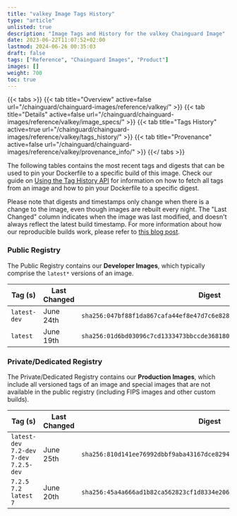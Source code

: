 ```yaml
---
title: "valkey Image Tags History"
type: "article"
unlisted: true
description: "Image Tags and History for the valkey Chainguard Image"
date: 2023-06-22T11:07:52+02:00
lastmod: 2024-06-26 00:35:03
draft: false
tags: ["Reference", "Chainguard Images", "Product"]
images: []
weight: 700
toc: true
---
```


{{< tabs >}}
{{< tab title="Overview" active=false url="/chainguard/chainguard-images/reference/valkey/" >}}
{{< tab title="Details" active=false url="/chainguard/chainguard-images/reference/valkey/image_specs/" >}}
{{< tab title="Tags History" active=true url="/chainguard/chainguard-images/reference/valkey/tags_history/" >}}
{{< tab title="Provenance" active=false url="/chainguard/chainguard-images/reference/valkey/provenance_info/" >}}
{{</ tabs >}}

The following tables contains the most recent tags and digests that can be used to pin your Dockerfile to a specific build of this image. Check our guide on [Using the Tag History API](/chainguard/chainguard-images/using-the-tag-history-api/) for information on how to fetch all tags from an image and how to pin your Dockerfile to a specific digest.

Please note that digests and timestamps only change when there is a change to the image, even though images are rebuilt every night. The "Last Changed" column indicates when the image was last modified, and doesn't always reflect the latest build timestamp. For more information about how our reproducible builds work, please refer to [this blog post](https://www.chainguard.dev/unchained/reproducing-chainguards-reproducible-image-builds).

### Public Registry
The Public Registry contains our **Developer Images**, which typically comprise the `latest*` versions of an image.

| Tag (s)       | Last Changed | Digest                                                                    |
|---------------|--------------|---------------------------------------------------------------------------|
|  `latest-dev` | June 24th    | `sha256:047bf88f1da867cafa44ef8e47d7c6e828c877da3003e2aa94905f35ba7b991d` |
|  `latest`     | June 19th    | `sha256:01d6bd03096c7cd1333473bbccde368180d4a7d27565d2bdeab4b5fa1e2f0fa2` |


### Private/Dedicated Registry
The Private/Dedicated Registry contains our **Production Images**, which include all versioned tags of an image and special images that are not available in the public registry (including FIPS images and other custom builds).

| Tag (s)                                     | Last Changed | Digest                                                                    |
|---------------------------------------------|--------------|---------------------------------------------------------------------------|
|  `latest-dev` `7.2-dev` `7-dev` `7.2.5-dev` | June 25th    | `sha256:810d141ee76992dbbf9aba43167dce8294ec18b0e88740812b4c39e8c34e7618` |
|  `7.2.5` `7.2` `latest` `7`                 | June 20th    | `sha256:45a4a666ad1b82ca562823cf1d8334e206e0898dfd103d4d4ac19797cd7ebf0a` |

